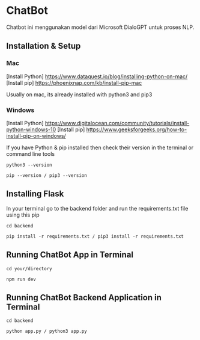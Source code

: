 # ChatBot

Chatbot ini menggunakan model dari Microsoft DialoGPT untuk proses NLP.

## Installation & Setup

### Mac

[Install Python] https://www.dataquest.io/blog/installing-python-on-mac/
[Install pip] https://phoenixnap.com/kb/install-pip-mac

Usually on mac, its already installed with python3 and pip3

### Windows

[Install Python] https://www.digitalocean.com/community/tutorials/install-python-windows-10
[Install pip] https://www.geeksforgeeks.org/how-to-install-pip-on-windows/

If you have Python & pip installed then check their version in the terminal or command line tools

```
python3 --version
```

```
pip --version / pip3 --version
```

## Installing Flask

In your terminal go to the backend folder and run the requirements.txt file using this pip

```
cd backend
```

```
pip install -r requirements.txt / pip3 install -r requirements.txt
```

## Running ChatBot App in Terminal

```
cd your/directory
```

```
npm run dev
```

## Running ChatBot Backend Application in Terminal

```
cd backend
```

```
python app.py / python3 app.py
```

